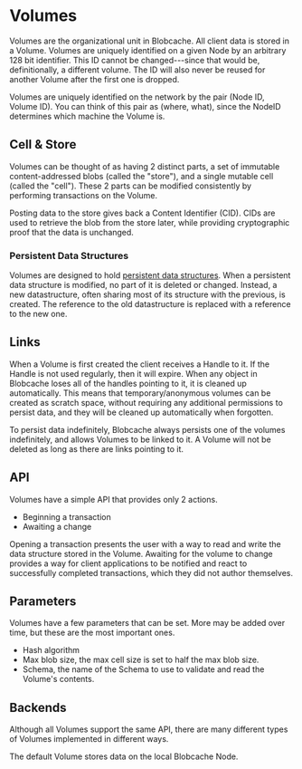# Volumes

Volumes are the organizational unit in Blobcache.
All client data is stored in a Volume.
Volumes are uniquely identified on a given Node by an arbitrary 128 bit identifier.
This ID cannot be changed---since that would be, definitionally, a different volume.
The ID will also never be reused for another Volume after the first one is dropped.

Volumes are uniquely identified on the network by the pair (Node ID, Volume ID).
You can think of this pair as (where, what), since the NodeID determines which machine the Volume is.

## Cell & Store
Volumes can be thought of as having 2 distinct parts, a set of immutable content-addressed blobs (called the "store"), and a single mutable cell (called the "cell").
These 2 parts can be modified consistently by performing transactions on the Volume.

Posting data to the store gives back a Content Identifier (CID).
CIDs are used to retrieve the blob from the store later, while providing cryptographic proof that the data is unchanged.

### Persistent Data Structures

Volumes are designed to hold [persistent data structures](https://en.wikipedia.org/wiki/Persistent_data_structure).
When a persistent data structure is modified, no part of it is deleted or changed.
Instead, a new datastructure, often sharing most of its structure with the previous, is created.
The reference to the old datastructure is replaced with a reference to the new one.

## Links
When a Volume is first created the client receives a Handle to it.
If the Handle is not used regularly, then it will expire.
When any object in Blobcache loses all of the handles pointing to it, it is cleaned up automatically.
This means that temporary/anonymous volumes can be created as scratch space, without requiring any additional permissions to persist data, and they will be cleaned up automatically when forgotten.

To persist data indefinitely, Blobcache always persists one of the volumes indefinitely, and allows Volumes to be linked to it.
A Volume will not be deleted as long as there are links pointing to it.

## API

Volumes have a simple API that provides only 2 actions.
- Beginning a transaction
- Awaiting a change

Opening a transaction presents the user with a way to read and write the data structure stored in the Volume.
Awaiting for the volume to change provides a way for client applications to be notified and react to successfully completed transactions, which they did not author themselves.

## Parameters
Volumes have a few parameters that can be set.
More may be added over time, but these are the most important ones.
- Hash algorithm
- Max blob size, the max cell size is set to half the max blob size.
- Schema, the name of the Schema to use to validate and read the Volume's contents.

## Backends

Although all Volumes support the same API, there are many different types of Volumes implemented in different ways.

The default Volume stores data on the local Blobcache Node.
